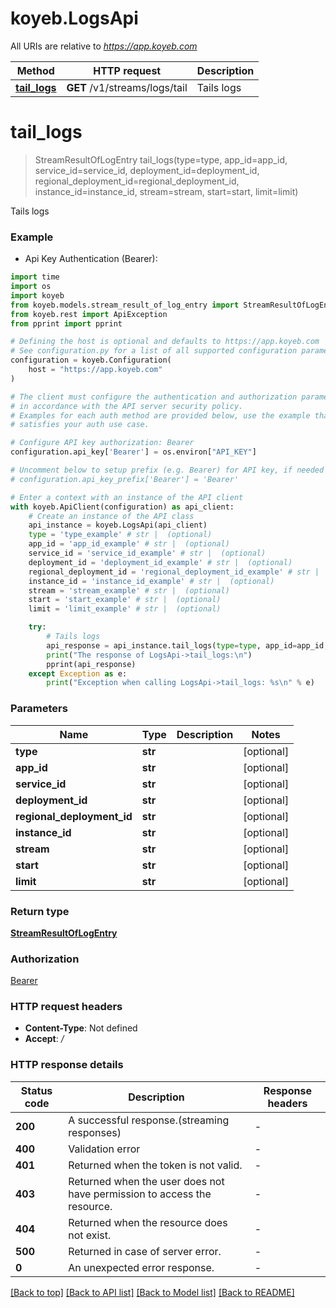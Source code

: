# koyeb.LogsApi

All URIs are relative to *https://app.koyeb.com*

Method | HTTP request | Description
------------- | ------------- | -------------
[**tail_logs**](LogsApi.md#tail_logs) | **GET** /v1/streams/logs/tail | Tails logs


# **tail_logs**
> StreamResultOfLogEntry tail_logs(type=type, app_id=app_id, service_id=service_id, deployment_id=deployment_id, regional_deployment_id=regional_deployment_id, instance_id=instance_id, stream=stream, start=start, limit=limit)

Tails logs

### Example

* Api Key Authentication (Bearer):
```python
import time
import os
import koyeb
from koyeb.models.stream_result_of_log_entry import StreamResultOfLogEntry
from koyeb.rest import ApiException
from pprint import pprint

# Defining the host is optional and defaults to https://app.koyeb.com
# See configuration.py for a list of all supported configuration parameters.
configuration = koyeb.Configuration(
    host = "https://app.koyeb.com"
)

# The client must configure the authentication and authorization parameters
# in accordance with the API server security policy.
# Examples for each auth method are provided below, use the example that
# satisfies your auth use case.

# Configure API key authorization: Bearer
configuration.api_key['Bearer'] = os.environ["API_KEY"]

# Uncomment below to setup prefix (e.g. Bearer) for API key, if needed
# configuration.api_key_prefix['Bearer'] = 'Bearer'

# Enter a context with an instance of the API client
with koyeb.ApiClient(configuration) as api_client:
    # Create an instance of the API class
    api_instance = koyeb.LogsApi(api_client)
    type = 'type_example' # str |  (optional)
    app_id = 'app_id_example' # str |  (optional)
    service_id = 'service_id_example' # str |  (optional)
    deployment_id = 'deployment_id_example' # str |  (optional)
    regional_deployment_id = 'regional_deployment_id_example' # str |  (optional)
    instance_id = 'instance_id_example' # str |  (optional)
    stream = 'stream_example' # str |  (optional)
    start = 'start_example' # str |  (optional)
    limit = 'limit_example' # str |  (optional)

    try:
        # Tails logs
        api_response = api_instance.tail_logs(type=type, app_id=app_id, service_id=service_id, deployment_id=deployment_id, regional_deployment_id=regional_deployment_id, instance_id=instance_id, stream=stream, start=start, limit=limit)
        print("The response of LogsApi->tail_logs:\n")
        pprint(api_response)
    except Exception as e:
        print("Exception when calling LogsApi->tail_logs: %s\n" % e)
```



### Parameters

Name | Type | Description  | Notes
------------- | ------------- | ------------- | -------------
 **type** | **str**|  | [optional] 
 **app_id** | **str**|  | [optional] 
 **service_id** | **str**|  | [optional] 
 **deployment_id** | **str**|  | [optional] 
 **regional_deployment_id** | **str**|  | [optional] 
 **instance_id** | **str**|  | [optional] 
 **stream** | **str**|  | [optional] 
 **start** | **str**|  | [optional] 
 **limit** | **str**|  | [optional] 

### Return type

[**StreamResultOfLogEntry**](StreamResultOfLogEntry.md)

### Authorization

[Bearer](../README.md#Bearer)

### HTTP request headers

 - **Content-Type**: Not defined
 - **Accept**: */*

### HTTP response details
| Status code | Description | Response headers |
|-------------|-------------|------------------|
**200** | A successful response.(streaming responses) |  -  |
**400** | Validation error |  -  |
**401** | Returned when the token is not valid. |  -  |
**403** | Returned when the user does not have permission to access the resource. |  -  |
**404** | Returned when the resource does not exist. |  -  |
**500** | Returned in case of server error. |  -  |
**0** | An unexpected error response. |  -  |

[[Back to top]](#) [[Back to API list]](../README.md#documentation-for-api-endpoints) [[Back to Model list]](../README.md#documentation-for-models) [[Back to README]](../README.md)


